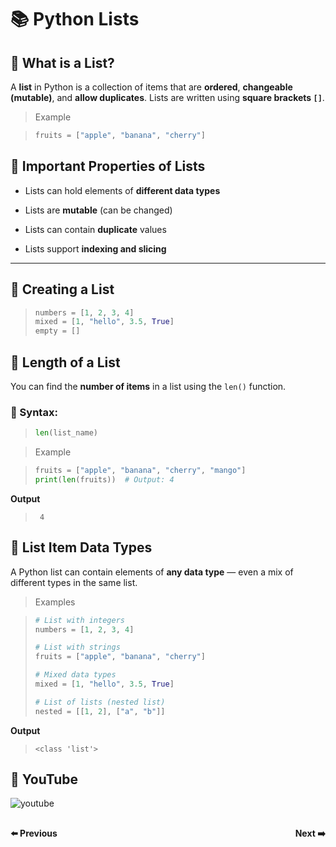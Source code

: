 # 📚 Python Lists

## 🧠 What is a List?

A **list** in Python is a collection of items that are **ordered**, **changeable (mutable)**, and **allow duplicates**. Lists are written using **square brackets `[]`**.

> Example

>```python
>fruits = ["apple", "banana", "cherry"]
>```

## 📌 Important Properties of Lists

- Lists can hold elements of **different data types**

- Lists are **mutable** (can be changed)

- Lists can contain **duplicate** values

- Lists support **indexing and slicing**

___

## 🧪 Creating a List

>```python
>numbers = [1, 2, 3, 4]
>mixed = [1, "hello", 3.5, True]
>empty = []
>```

## 📏 Length of a List

You can find the **number of items** in a list using the `len()` function.

### 🔹 Syntax:
>```python
>len(list_name)
>```

>  Example

>```python
>fruits = ["apple", "banana", "cherry", "mango"]
>print(len(fruits))  # Output: 4
>```

**Output**

>```
>  4
>```


## 🧪 List Item Data Types

A Python list can contain elements of **any data type** — even a mix of different types in the same list.

> Examples

>```python
># List with integers
>numbers = [1, 2, 3, 4]
>
># List with strings
>fruits = ["apple", "banana", "cherry"]
>
># Mixed data types
>mixed = [1, "hello", 3.5, True]
>
># List of lists (nested list)
>nested = [[1, 2], ["a", "b"]]
>```

**Output**

>```
><class 'list'>
>```

## 🎥 YouTube

![youtube]()


<div style="display: flex; justify-content: space-between; margin-top: 30px;">
  <a
  href="python_chapter_9_python_condition.md" style="text-decoration: none; font-weight: bold;">⬅️ Previous</a>
  <a 
  href="python_chapter_10.1_python_acces.md" style="text-decoration: none; font-weight: bold;">Next ➡️</a>
</div>